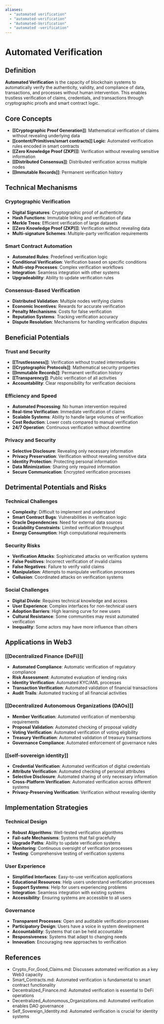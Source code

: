```yaml
---
aliases:
  - "automated verification"
  - "automated-verification"
  - "Automated-Verification"
  - "automated -verification"
---
```


# Automated Verification

## Definition

**Automated Verification** is the capacity of blockchain systems to automatically verify the authenticity, validity, and compliance of data, transactions, and processes without human intervention. This enables trustless verification of claims, credentials, and transactions through cryptographic proofs and smart contract logic.

## Core Concepts

- **[[Cryptographic Proof Generation]]**: Mathematical verification of claims without revealing underlying data
- **[[content/Primitives/smart contracts]] Logic**: Automated verification rules encoded in smart contracts
- **[[Zero Knowledge Proof (ZKP)]]**: Verification without revealing sensitive information
- **[[Distributed Consensus]]**: Distributed verification across multiple nodes
- **[[Immutable Records]]**: Permanent verification history

## Technical Mechanisms

### Cryptographic Verification
- **Digital Signatures**: Cryptographic proof of authenticity
- **Hash Functions**: Immutable linking and verification of data
- **Merkle Trees**: Efficient verification of large datasets
- **[[Zero Knowledge Proof (ZKP)]]**: Verification without revealing data
- **Multi-signature Schemes**: Multiple-party verification requirements

### Smart Contract Automation
- **Automated Rules**: Predefined verification logic
- **Conditional Verification**: Verification based on specific conditions
- **Multi-step Processes**: Complex verification workflows
- **Integration**: Seamless integration with other systems
- **Upgradeability**: Ability to update verification rules

### Consensus-Based Verification
- **Distributed Validation**: Multiple nodes verifying claims
- **Economic Incentives**: Rewards for accurate verification
- **Penalty Mechanisms**: Costs for false verification
- **Reputation Systems**: Tracking verification accuracy
- **Dispute Resolution**: Mechanisms for handling verification disputes

## Beneficial Potentials

### Trust and Security
- **[[Trustlessness]]**: Verification without trusted intermediaries
- **[[Cryptographic Protocols]]**: Mathematical security properties
- **[[Immutable Records]]**: Permanent verification history
- **[[Transparency]]**: Public verification of all activities
- **Accountability**: Clear responsibility for verification decisions

### Efficiency and Speed
- **Automated Processing**: No human intervention required
- **Real-time Verification**: Immediate verification of claims
- **Scalable Systems**: Ability to handle large volumes of verification
- **Cost Reduction**: Lower costs compared to manual verification
- **24/7 Operation**: Continuous verification without downtime

### Privacy and Security
- **Selective Disclosure**: Revealing only necessary information
- **Privacy Preservation**: Verification without revealing sensitive data
- **Identity Protection**: Protecting personal information
- **Data Minimization**: Sharing only required information
- **Secure Communication**: Encrypted verification processes

## Detrimental Potentials and Risks

### Technical Challenges
- **Complexity**: Difficult to implement and understand
- **Smart Contract Bugs**: Vulnerabilities in verification logic
- **Oracle Dependencies**: Need for external data sources
- **Scalability Constraints**: Limited verification throughput
- **Energy Consumption**: High computational requirements

### Security Risks
- **Verification Attacks**: Sophisticated attacks on verification systems
- **False Positives**: Incorrect verification of invalid claims
- **False Negatives**: Failure to verify valid claims
- **Manipulation**: Attempts to manipulate verification processes
- **Collusion**: Coordinated attacks on verification systems

### Social Challenges
- **Digital Divide**: Requires technical knowledge and access
- **User Experience**: Complex interfaces for non-technical users
- **Adoption Barriers**: High learning curve for new users
- **Cultural Resistance**: Some communities may resist automated verification
- **Inequality**: Some actors may have more influence than others

## Applications in Web3

### [[Decentralized Finance (DeFi)]]
- **Automated Compliance**: Automatic verification of regulatory compliance
- **Risk Assessment**: Automated evaluation of lending risks
- **Identity Verification**: Automated KYC/AML processes
- **Transaction Verification**: Automated validation of financial transactions
- **Audit Trails**: Automated tracking of all financial activities

### [[Decentralized Autonomous Organizations (DAOs)]]
- **Member Verification**: Automated verification of membership requirements
- **Proposal Validation**: Automated checking of proposal validity
- **Voting Verification**: Automated verification of voting eligibility
- **Treasury Verification**: Automated validation of treasury transactions
- **Governance Compliance**: Automated enforcement of governance rules

### [[self-sovereign identity]]
- **Credential Verification**: Automated verification of digital credentials
- **Attribute Verification**: Automated checking of personal attributes
- **Selective Disclosure**: Automated sharing of only necessary information
- **Cross-Platform Verification**: Automated verification across different systems
- **Privacy-Preserving Verification**: Verification without revealing identity

## Implementation Strategies

### Technical Design
- **Robust Algorithms**: Well-tested verification algorithms
- **Fail-safe Mechanisms**: Systems that fail gracefully
- **Upgrade Paths**: Ability to update verification systems
- **Monitoring**: Continuous oversight of verification processes
- **Testing**: Comprehensive testing of verification systems

### User Experience
- **Simplified Interfaces**: Easy-to-use verification applications
- **Educational Resources**: Help users understand verification processes
- **Support Systems**: Help for users experiencing problems
- **Integration**: Seamless integration with existing systems
- **Accessibility**: Ensuring systems are accessible to all users

### Governance
- **Transparent Processes**: Open and auditable verification processes
- **Participatory Design**: Users have a voice in system development
- **Accountability**: Systems that can be held accountable
- **Responsiveness**: Systems that adapt to changing needs
- **Innovation**: Encouraging new approaches to verification

## References
- Crypto_For_Good_Claims.md: Discusses automated verification as a key Web3 capacity
- Smart_Contracts.md: Automated verification is fundamental to smart contract functionality
- Decentralized_Finance.md: Automated verification is essential to DeFi operations
- Decentralized_Autonomous_Organizations.md: Automated verification enables DAO governance
- Self_Sovereign_Identity.md: Automated verification is crucial for identity systems